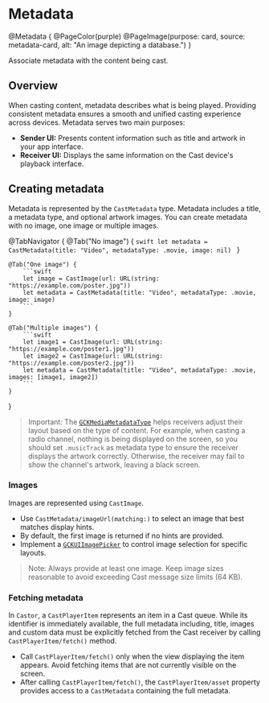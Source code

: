 # Metadata

@Metadata {
    @PageColor(purple)
    @PageImage(purpose: card, source: metadata-card, alt: "An image depicting a database.")
}

Associate metadata with the content being cast.

## Overview

When casting content, metadata describes what is being played. Providing consistent metadata ensures a smooth and unified casting experience across devices. Metadata serves two main purposes:

- **Sender UI:** Presents content information such as title and artwork in your app interface.
- **Receiver UI:** Displays the same information on the Cast device's playback interface.

## Creating metadata

Metadata is represented by the ``CastMetadata`` type. Metadata includes a title, a metadata type, and optional artwork images. You can create metadata with no image, one image or multiple images.

@TabNavigator {
    @Tab("No image") {
        ```swift
        let metadata = CastMetadata(title: "Video", metadataType: .movie, image: nil)
        ```
    }

    @Tab("One image") {
        ```swift
        let image = CastImage(url: URL(string: "https://example.com/poster.jpg"))
        let metadata = CastMetadata(title: "Video", metadataType: .movie, image: image)
        ```
    }

    @Tab("Multiple images") {
        ```swift
        let image1 = CastImage(url: URL(string: "https://example.com/poster1.jpg"))
        let image2 = CastImage(url: URL(string: "https://example.com/poster2.jpg"))
        let metadata = CastMetadata(title: "Video", metadataType: .movie, images: [image1, image2])
        ```
    }
}

> Important: The [`GCKMediaMetadataType`](https://developers.google.com/cast/docs/reference/ios/g_c_k_media_metadata_8h#a24f7de80a98dfc6f8626c01167a97a6a) helps receivers adjust their layout based on the type of content. For example, when casting a radio channel, nothing is being displayed on the screen, so you should set `.musicTrack` as metadata type to ensure the receiver displays the artwork correctly. Otherwise, the receiver may fail to show the channel's artwork, leaving a black screen.

### Images

Images are represented using ``CastImage``.

- Use ``CastMetadata/imageUrl(matching:)`` to select an image that best matches display hints.
- By default, the first image is returned if no hints are provided.
- Implement a [`GCKUIImagePicker`](https://developers.google.com/cast/docs/reference/ios/protocol_g_c_k_u_i_image_picker-p?hl=en) to control image selection for specific layouts.

> Note: Always provide at least one image. Keep image sizes reasonable to avoid exceeding Cast message size limits (64 KB).

### Fetching metadata

In ``Castor``, a ``CastPlayerItem`` represents an item in a Cast queue. While its identifier is immediately available, the full metadata including, title, images and custom data must be explicitly fetched from the Cast receiver by calling ``CastPlayerItem/fetch()`` method.

- Call ``CastPlayerItem/fetch()`` only when the view displaying the item appears. Avoid fetching items that are not currently visible on the screen.
- After calling ``CastPlayerItem/fetch()``, the ``CastPlayerItem/asset`` property provides access to a ``CastMetadata`` containing the full metadata.
